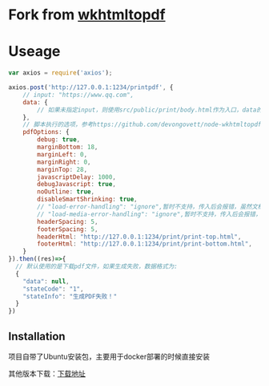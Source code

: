 # Fork from [wkhtmltopdf](https://github.com/devongovett/node-wkhtmltopdf.git)

# Useage

```javascript
var axios = require('axios');

axios.post('http://127.0.0.1:1234/printpdf', {
    // input: "https://www.qq.com",
    data: {
        // 如果未指定input，则使用src/public/print/body.html作为入口，data的内容将以url参数的形式传入queryString.stringify处理后：[key]=value
    },
    // 脚本执行的选项，参考https://github.com/devongovett/node-wkhtmltopdf.git及http://wkhtmltopdf.org/docs.html
    pdfOptions: {
        debug: true,
        marginBottom: 18,
        marginLeft: 0,
        marginRight: 0,
        marginTop: 28,
        javascriptDelay: 1000,
        debugJavascript: true,
        noOutline: true,
        disableSmartShrinking: true,
        // "load-error-handling": "ignore",暂时不支持，传入后会报错，虽然文档有这个选项
        // "load-media-error-handling": "ignore",暂时不支持，传入后会报错，虽然文档有这个选项
        headerSpacing: 5,
        footerSpacing: 5,
        headerHtml: "http://127.0.0.1:1234/print/print-top.html",
        footerHtml: "http://127.0.0.1:1234/print/print-bottom.html",
    }
}).then((res)=>{
  // 默认使用的是下载pdf文件，如果生成失败，数据格式为:
  {
    "data": null,
    "stateCode": "1",
    "stateInfo": "生成PDF失败！"
  }
})
```

## Installation

项目自带了Ubuntu安装包，主要用于docker部署的时候直接安装

其他版本下载：[下载地址](http://wkhtmltopdf.org/downloads.html#stable)